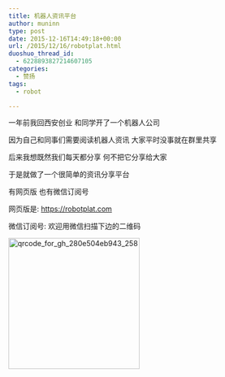 ```yaml
---
title: 机器人资讯平台
author: muninn
type: post
date: 2015-12-16T14:49:18+00:00
url: /2015/12/16/robotplat.html
duoshuo_thread_id:
  - 6228893827214607105
categories:
  - 赞扬
tags:
  - robot

---
```

一年前我回西安创业 和同学开了一个机器人公司
  
因为自己和同事们需要阅读机器人资讯 大家平时没事就在群里共享
  
后来我想既然我们每天都分享 何不把它分享给大家
  
于是就做了一个很简单的资讯分享平台
  
有网页版 也有微信订阅号

网页版是: https://robotplat.com

微信订阅号: 欢迎用微信扫描下边的二维码

<a href="https://tech.crandom.com/wp-content/uploads/2015/12/qrcode_for_gh_280e504eb943_258.jpg" rel="attachment wp-att-316209"><img class="alignnone size-full wp-image-316209" src="https://tech.crandom.com/wp-content/uploads/2015/12/qrcode_for_gh_280e504eb943_258.jpg" alt="qrcode_for_gh_280e504eb943_258" width="258" height="258" srcset="https://tech.crandom.com/wp-content/uploads/2015/12/qrcode_for_gh_280e504eb943_258.jpg 258w, https://tech.crandom.com/wp-content/uploads/2015/12/qrcode_for_gh_280e504eb943_258-150x150.jpg 150w" sizes="(max-width: 258px) 85vw, 258px" /></a>